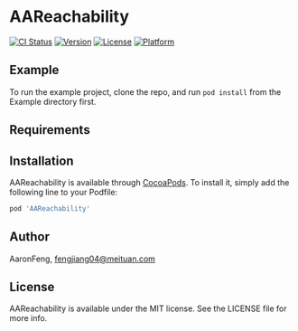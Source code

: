 # AAReachability

[![CI Status](https://img.shields.io/travis/AaronFeng/AAReachability.svg?style=flat)](https://travis-ci.org/AaronFeng/AAReachability)
[![Version](https://img.shields.io/cocoapods/v/AAReachability.svg?style=flat)](https://cocoapods.org/pods/AAReachability)
[![License](https://img.shields.io/cocoapods/l/AAReachability.svg?style=flat)](https://cocoapods.org/pods/AAReachability)
[![Platform](https://img.shields.io/cocoapods/p/AAReachability.svg?style=flat)](https://cocoapods.org/pods/AAReachability)

## Example

To run the example project, clone the repo, and run `pod install` from the Example directory first.

## Requirements

## Installation

AAReachability is available through [CocoaPods](https://cocoapods.org). To install
it, simply add the following line to your Podfile:

```ruby
pod 'AAReachability'
```

## Author

AaronFeng, fengjiang04@meituan.com

## License

AAReachability is available under the MIT license. See the LICENSE file for more info.
